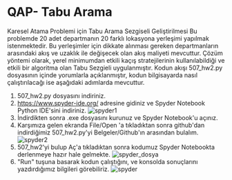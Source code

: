 # QAP- Tabu Arama
 Karesel Atama Problemi için Tabu Arama Sezgiseli Geliştirilmesi
 Bu problemde 20 adet departmanın 20 farklı lokasyona yerleşimi yapılmak istenmektedir. Bu yerleşimler için dikkate alınması gereken departmanların arasındaki akış ve uzaklık ile değişecek olan akış maliyeti mevcuttur. Çözüm yöntemi olarak, yerel minimumdan etkili kaçış stratejilerinin kullanılabildiği ve etkili bir algoritma olan Tabu Sezgieli uygulanmıştır. Kodun akışı 507_hw2.py dosyasının içinde yorumlarla açıklanmıştır, kodun bilgisayarda nasıl çalıştırılacağı ise aşağıdaki adımlarda mevcuttur. 

1. 507_hw2.py dosyasını indiriniz.
2. https://www.spyder-ide.org/ adresine gidiniz ve Spyder Notebook Python IDE'sini indiriniz. 
![spyder1](https://user-images.githubusercontent.com/60961687/123553702-88c27680-d785-11eb-87a2-17c6ae01c5ea.PNG)
3. İndirdikten sonra .exe dosyasını kurunuz ve Spyder Notebook'u açınız.
4. Karşımıza gelen ekranda File/Open 'a tıkladıktan sonra github'dan indirdiğimiz 507_hw2.py'yi Belgeler/Github'ın arasından bulalım.
![spyder2](https://user-images.githubusercontent.com/60961687/123553984-ae9c4b00-d786-11eb-881b-c8e028113cc5.png)
5. 507_hw2'yi bulup Aç'a tıkladıktan sonra kodumuz Spyder Notebookta derlenmeye hazır hale gelmekte.
![spyder_dosya](https://user-images.githubusercontent.com/60961687/125205688-2e004300-e28c-11eb-92da-0aa0961420dc.PNG)
7. "Run" tuşuna basarak kodun çalıştığını, ve konsolda sonuçlarını yazdırdığımız bilgileri görebiliriz. 
![spyder](https://user-images.githubusercontent.com/60961687/125205635-e5e12080-e28b-11eb-902d-3618b907843e.png)



